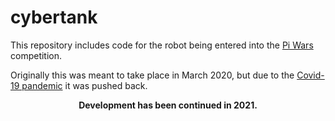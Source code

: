 # cybertank

This repository includes code for the robot being entered into the [Pi Wars](https://piwars.org/) competition.

Originally this was meant to take place in March 2020, but due to the [Covid-19 pandemic](https://en.wikipedia.org/wiki/COVID-19) it was pushed back.

<div align="center">
   <b>Development has been continued in 2021.</b>
</div>

